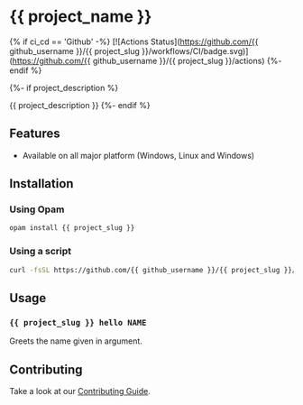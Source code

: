 # {{ project_name }}

{% if ci_cd == 'Github' -%}
[![Actions Status](https://github.com/{{ github_username }}/{{ project_slug }}/workflows/CI/badge.svg)](https://github.com/{{ github_username }}/{{ project_slug }}/actions)
{%- endif %}

{%- if project_description %}

{{ project_description }}
{%- endif %}

## Features

- Available on all major platform (Windows, Linux and Windows)

## Installation

### Using Opam

```bash
opam install {{ project_slug }}
```

### Using a script

```bash
curl -fsSL https://github.com/{{ github_username }}/{{ project_slug }}/raw/master/script/install.sh | bash
```

## Usage

### `{{ project_slug }} hello NAME`

Greets the name given in argument.

## Contributing

Take a look at our [Contributing Guide](CONTRIBUTING.md).
